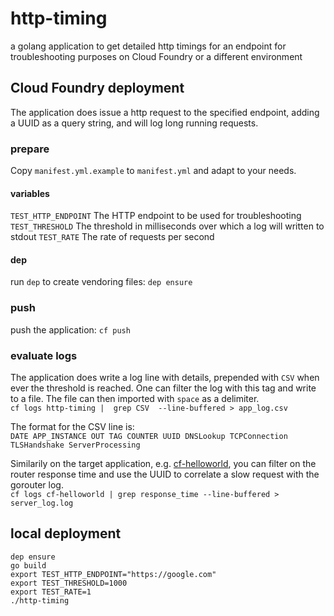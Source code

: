 # http-timing
a golang application to get detailed http timings for an endpoint for troubleshooting purposes on Cloud Foundry or a different environment

## Cloud Foundry deployment

The application does issue a http request to the specified endpoint, adding a UUID as a query string, and will log long running requests.

### prepare

Copy `manifest.yml.example` to `manifest.yml` and adapt to your needs.

#### variables
`TEST_HTTP_ENDPOINT` The HTTP endpoint to be used for troubleshooting
`TEST_THRESHOLD` The threshold in milliseconds over which a log will written to stdout
`TEST_RATE` The rate of requests per second

#### dep

run `dep` to create vendoring files:
`dep ensure`

### push

push the application:
`cf push`

### evaluate logs

The application does write a log line with details, prepended with `CSV` when ever the threshold is reached.
One can filter the log with this tag and write to a file. The file can then imported with `space` as a delimiter.  
`cf logs http-timing |  grep CSV  --line-buffered > app_log.csv`

The format for the CSV line is:  
`DATE APP_INSTANCE OUT TAG COUNTER UUID DNSLookup TCPConnection TLSHandshake ServerProcessing`

Similarily on the target application, e.g. [cf-helloworld](https://github.com/vchrisb/cf-helloworld), you can filter on the router response time and use the UUID to correlate a slow request with the gorouter log.  
`cf logs cf-helloworld | grep response_time --line-buffered > server_log.log`

## local deployment

```
dep ensure
go build
export TEST_HTTP_ENDPOINT="https://google.com"
export TEST_THRESHOLD=1000
export TEST_RATE=1
./http-timing
```
